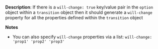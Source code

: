 __Description__: If there is a `will-change: true` key/value pair in the `option` object within a `transition` object then it should generate a `will-change` property for all the properties defined within the `transition` object

__Notes__

+ You can also specify `will-change` properties via a list: `will-change: 'prop1' 'prop2' 'prop3'`